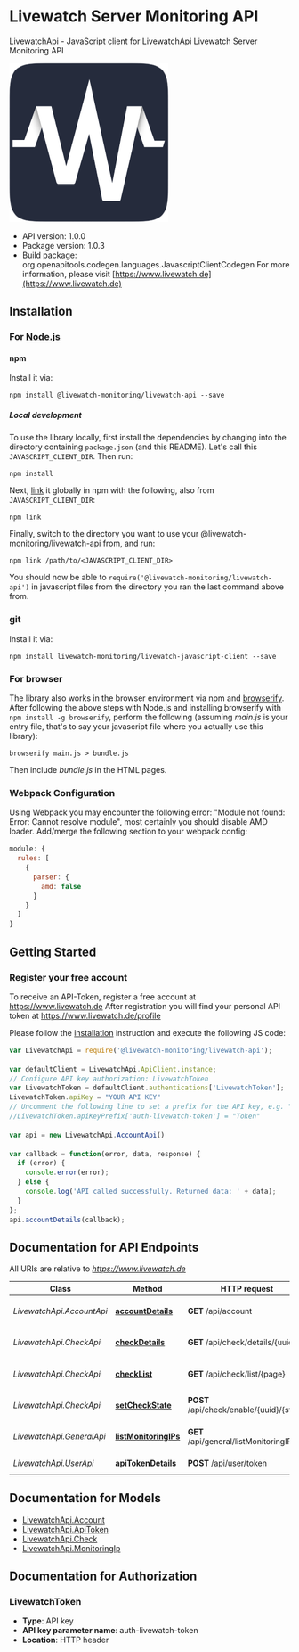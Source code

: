 # Livewatch Server Monitoring API

LivewatchApi - JavaScript client for LivewatchApi
Livewatch Server Monitoring API

[![Livewatch Server Monitoring](assets/logo.png)](https://www.livewatch.de)

- API version: 1.0.0
- Package version: 1.0.3
- Build package: org.openapitools.codegen.languages.JavascriptClientCodegen
For more information, please visit [https://www.livewatch.de](https://www.livewatch.de)

## Installation

### For [Node.js](https://nodejs.org/)

#### npm

Install it via:

```shell
npm install @livewatch-monitoring/livewatch-api --save
```

##### Local development

To use the library locally, first install the dependencies by changing into the directory containing `package.json` (and this README). Let's call this `JAVASCRIPT_CLIENT_DIR`. Then run:

```shell
npm install
```

Next, [link](https://docs.npmjs.com/cli/link) it globally in npm with the following, also from `JAVASCRIPT_CLIENT_DIR`:

```shell
npm link
```

Finally, switch to the directory you want to use your @livewatch-monitoring/livewatch-api from, and run:

```shell
npm link /path/to/<JAVASCRIPT_CLIENT_DIR>
```

You should now be able to `require('@livewatch-monitoring/livewatch-api')` in javascript files from the directory you ran the last command above from.

### git

Install it via:

```shell
npm install livewatch-monitoring/livewatch-javascript-client --save
```

### For browser

The library also works in the browser environment via npm and [browserify](http://browserify.org/). After following the above steps with Node.js and installing browserify with `npm install -g browserify`, perform the following (assuming *main.js* is your entry file, that's to say your javascript file where you actually use this library):

```shell
browserify main.js > bundle.js
```

Then include *bundle.js* in the HTML pages.

### Webpack Configuration

Using Webpack you may encounter the following error: "Module not found: Error:
Cannot resolve module", most certainly you should disable AMD loader. Add/merge
the following section to your webpack config:

```javascript
module: {
  rules: [
    {
      parser: {
        amd: false
      }
    }
  ]
}
```

## Getting Started

### Register your free account

To receive an API-Token, register a free account at https://www.livewatch.de
After registration you will find your personal API token at https://www.livewatch.de/profile

Please follow the [installation](#installation) instruction and execute the following JS code:

```javascript
var LivewatchApi = require('@livewatch-monitoring/livewatch-api');

var defaultClient = LivewatchApi.ApiClient.instance;
// Configure API key authorization: LivewatchToken
var LivewatchToken = defaultClient.authentications['LivewatchToken'];
LivewatchToken.apiKey = "YOUR API KEY"
// Uncomment the following line to set a prefix for the API key, e.g. "Token" (defaults to null)
//LivewatchToken.apiKeyPrefix['auth-livewatch-token'] = "Token"

var api = new LivewatchApi.AccountApi()

var callback = function(error, data, response) {
  if (error) {
    console.error(error);
  } else {
    console.log('API called successfully. Returned data: ' + data);
  }
};
api.accountDetails(callback);

```

## Documentation for API Endpoints

All URIs are relative to *https://www.livewatch.de*

Class | Method | HTTP request | Description
------------ | ------------- | ------------- | -------------
*LivewatchApi.AccountApi* | [**accountDetails**](docs/AccountApi.md#accountDetails) | **GET** /api/account | Get Account details
*LivewatchApi.CheckApi* | [**checkDetails**](docs/CheckApi.md#checkDetails) | **GET** /api/check/details/{uuid} | Get details of one check
*LivewatchApi.CheckApi* | [**checkList**](docs/CheckApi.md#checkList) | **GET** /api/check/list/{page} | List all your checks configured
*LivewatchApi.CheckApi* | [**setCheckState**](docs/CheckApi.md#setCheckState) | **POST** /api/check/enable/{uuid}/{state} | Enable or disable a check
*LivewatchApi.GeneralApi* | [**listMonitoringIPs**](docs/GeneralApi.md#listMonitoringIPs) | **GET** /api/general/listMonitoringIPs | List all our IPs with details
*LivewatchApi.UserApi* | [**apiTokenDetails**](docs/UserApi.md#apiTokenDetails) | **POST** /api/user/token | Get your API-Token


## Documentation for Models

 - [LivewatchApi.Account](docs/Account.md)
 - [LivewatchApi.ApiToken](docs/ApiToken.md)
 - [LivewatchApi.Check](docs/Check.md)
 - [LivewatchApi.MonitoringIp](docs/MonitoringIp.md)


## Documentation for Authorization



### LivewatchToken


- **Type**: API key
- **API key parameter name**: auth-livewatch-token
- **Location**: HTTP header

